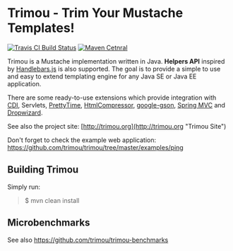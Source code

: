 Trimou - Trim Your Mustache Templates!
======

[![Travis CI Build Status](https://travis-ci.org/trimou/trimou.png)](https://travis-ci.org/trimou/trimou)
[![Maven Cetnral](http://img.shields.io/maven-central/v/org.trimou/trimou-core.svg)](http://search.maven.org/#search|ga|1|trimou-core)


Trimou is a Mustache implementation written in Java. **Helpers API** inspired by [Handlebars.js](http://handlebarsjs.com/) is also supported. The goal is to provide a simple to use and easy to extend templating engine for any Java SE or Java EE application. 

There are some ready-to-use extensions which provide integration with [CDI](http://www.cdi-spec.org/), Servlets, [PrettyTime](http://ocpsoft.org/prettytime/),  [HtmlCompressor](http://code.google.com/p/htmlcompressor/), [google-gson](http://code.google.com/p/google-gson/), [Spring MVC](http://docs.spring.io/spring/docs/current/spring-framework-reference/html/mvc.html) and [Dropwizard](https://dropwizard.github.io/dropwizard/).

See also the project site: [http://trimou.org](http://trimou.org "Trimou Site")

Don't forget to check the example web application: https://github.com/trimou/trimou/tree/master/examples/ping

Building Trimou
-------------

Simply run:

> $ mvn clean install

Microbenchmarks
---------------

See also https://github.com/trimou/trimou-benchmarks
